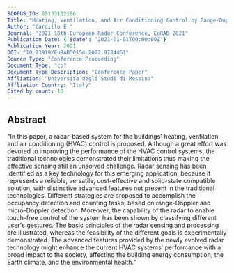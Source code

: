 ```yaml
---
SCOPUS_ID: 85133132186
Title: "Heating, Ventilation, and Air Conditioning Control by Range-Doppler and Micro-Doppler Radar Sensor"
Author: "Cardillo E."
Journal: "2021 18th European Radar Conference, EuRAD 2021"
Publication Date: {'$date': '2021-01-01T00:00:00Z'}
Publication Year: 2021
DOI: "10.23919/EuRAD50154.2022.9784461"
Source Type: "Conference Proceeding"
Document Type: "cp"
Document Type Description: "Conference Paper"
Affliation: "Università degli Studi di Messina"
Affliation Country: "Italy"
Cited by count: 10
---
```


## Abstract
"In this paper, a radar-based system for the buildings' heating, ventilation, and air conditioning (HVAC) control is proposed. Although a great effort was devoted to improving the performance of the HVAC control systems, the traditional technologies demonstrated their limitations thus making the effective sensing still an unsolved challenge. Radar sensing has been identified as a key technology for this emerging application, because it represents a reliable, versatile, cost-effective and solid-state compatible solution, with distinctive advanced features not present in the traditional technologies. Different strategies are proposed to accomplish the occupancy detection and counting tasks, based on range-Doppler and micro-Doppler detection. Moreover, the capability of the radar to enable touch-free control of the system has been shown by classifying different user's gestures. The basic principles of the radar sensing and processing are illustrated, whereas the feasibility of the different goals is experimentally demonstrated. The advanced features provided by the newly evolved radar technology might enhance the current HVAC systems' performance with a broad impact to the society, affecting the building energy consumption, the Earth climate, and the environmental health."
